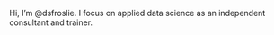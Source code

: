 Hi, I’m @dsfroslie. I focus on applied data science as an independent consultant and trainer.

<!---
dsfroslie/dsfroslie is a ✨ special ✨ repository because its `README.md` (this file) appears on your GitHub profile.
You can click the Preview link to take a look at your changes.
--->
